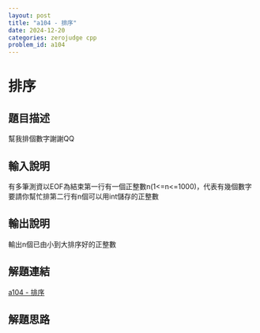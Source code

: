 ```yaml
---
layout: post
title: "a104 - 排序"
date: 2024-12-20
categories: zerojudge cpp
problem_id: a104
---
```


# 排序

## 題目描述

幫我排個數字謝謝QQ

## 輸入說明

有多筆測資以EOF為結束第一行有一個正整數n(1<=n<=1000)，代表有幾個數字要請你幫忙排第二行有n個可以用int儲存的正整數

## 輸出說明

輸出n個已由小到大排序好的正整數

## 解題連結

[a104 - 排序](https://zerojudge.tw/ShowProblem?problemid=a104)

## 解題思路


